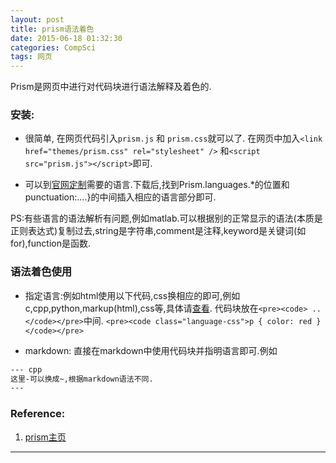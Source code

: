 ```yaml
---
layout: post
title: prism语法着色
date: 2015-06-18 01:32:30
categories: CompSci
tags: 网页
---
```


Prism是网页中进行对代码块进行语法解释及着色的.

### 安装: 

- 很简单, 在网页代码引入`prism.js` 和 `prism.css`就可以了. 在网页中加入`<link href="themes/prism.css" rel="stylesheet" />` 和`<script src="prism.js"></script>`即可.

- 可以到[官网定制](http://prismjs.com/download.html)需要的语言.下载后,找到Prism.languages.*的位置和punctuation:....}的中间插入相应的语言部分即可.  

PS:有些语言的语法解析有问题,例如matlab.可以根据别的正常显示的语法(本质是正则表达式)复制过去,string是字符串,comment是注释,keyword是关键词(如for),function是函数.

### 语法着色使用

- 指定语言:例如html使用以下代码,css换相应的即可,例如c,cpp,python,markup(html),css等,具体请[查看](http://prismjs.com/#languages-list). 代码块放在`<pre><code> ..</code></pre>`中间.
`<pre><code class="language-css">p { color: red }</code></pre>`

- markdown: 直接在markdown中使用代码块并指明语言即可.例如

~~~~ markdown 
--- cpp
这里-可以换成~,根据markdown语法不同.
---
~~~~

### Reference:

1. [prism主页](http://prismjs.com/) 

---
